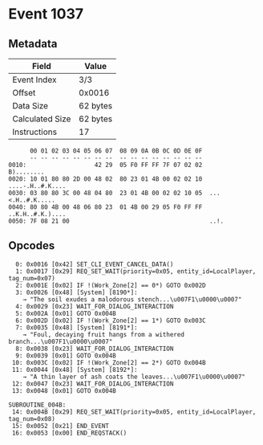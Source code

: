 # Event 1037

## Metadata

| Field           | Value    |
|-----------------|----------|
| Event Index     | 3/3      |
| Offset          | 0x0016   |
| Data Size       | 62 bytes |
| Calculated Size | 62 bytes |
| Instructions    | 17       |

```
      00 01 02 03 04 05 06 07  08 09 0A 0B 0C 0D 0E 0F
      -- -- -- -- -- -- -- --  -- -- -- -- -- -- -- --
0010:                   42 29  05 F0 FF FF 7F 07 02 02        B)........
0020: 10 01 80 80 2D 00 48 02  80 23 01 4B 00 02 02 10  ....-.H..#.K....
0030: 03 80 80 3C 00 48 04 80  23 01 4B 00 02 02 10 05  ...<.H..#.K.....
0040: 80 80 4B 00 48 06 80 23  01 4B 00 29 05 F0 FF FF  ..K.H..#.K.)....
0050: 7F 08 21 00                                       ..!.            
```

## Opcodes

```
  0: 0x0016 [0x42] SET_CLI_EVENT_CANCEL_DATA()
  1: 0x0017 [0x29] REQ_SET_WAIT(priority=0x05, entity_id=LocalPlayer, tag_num=0x07)
  2: 0x001E [0x02] IF !(Work_Zone[2] == 0*) GOTO 0x002D
  3: 0x0026 [0x48] [System] [8190*]:
    → "The soil exudes a malodorous stench...\u007F1\u0000\u0007"
  4: 0x0029 [0x23] WAIT_FOR_DIALOG_INTERACTION
  5: 0x002A [0x01] GOTO 0x004B
  6: 0x002D [0x02] IF !(Work_Zone[2] == 1*) GOTO 0x003C
  7: 0x0035 [0x48] [System] [8191*]:
    → "Foul, decaying fruit hangs from a withered branch...\u007F1\u0000\u0007"
  8: 0x0038 [0x23] WAIT_FOR_DIALOG_INTERACTION
  9: 0x0039 [0x01] GOTO 0x004B
 10: 0x003C [0x02] IF !(Work_Zone[2] == 2*) GOTO 0x004B
 11: 0x0044 [0x48] [System] [8192*]:
    → "A thin layer of ash coats the leaves...\u007F1\u0000\u0007"
 12: 0x0047 [0x23] WAIT_FOR_DIALOG_INTERACTION
 13: 0x0048 [0x01] GOTO 0x004B

SUBROUTINE_004B:
 14: 0x004B [0x29] REQ_SET_WAIT(priority=0x05, entity_id=LocalPlayer, tag_num=0x08)
 15: 0x0052 [0x21] END_EVENT
 16: 0x0053 [0x00] END_REQSTACK()
```
